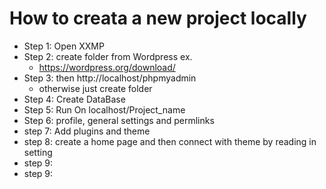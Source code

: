 # How to creata a new project locally

- Step 1: Open XXMP
- Step 2: create folder from Wordpress ex.
    - https://wordpress.org/download/
- Step 3: then http://localhost/phpmyadmin
    - otherwise just create folder 
- Step 4: Create DataBase
- Step 5: Run On localhost/Project_name
- Step 6: profile, general settings and permlinks
- step 7: Add plugins and theme
- step 8: create a home page and then connect with theme by reading in setting
- step 9: 
- step 9: 